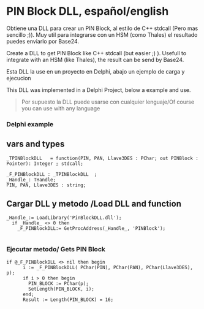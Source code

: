 # PIN Block DLL, español/english
Obtiene una DLL para crear un PIN Block, al estilo de C++ stdcall (Pero mas sencillo ;)). Muy util para integrarse con un HSM (como Thales) el resultado puedes enviarlo por Base24.

Create a DLL to get PIN Block like C++ stdcall (but easier ;) ). Usefull to integrate with an HSM (like Thales), the result can be send by Base24.

Esta DLL la use en un proyecto en Delphi, abajo un ejemplo de carga y ejecucion

This DLL was implemented in a Delphi Project, below a example and use.

>Por supuesto la DLL puede usarse con cualquier lenguaje/Of course you can use with any language 

### Delphi example

## vars and types
``` 
_TPINBlockDLL   = function(PIN, PAN, Llave3DES : PChar; out PINBlock : Pointer): Integer ; stdcall;

_F_PINBlockDLL : _TPINBlockDLL  ; 
_Handle_: THandle;
PIN, PAN, Llave3DES : string;

```
## Cargar DLL y metodo /Load DLL and function 
``` 
_Handle_:= LoadLibrary('PinBlockDLL.dll');
  if _Handle_ <> 0 then
    _F_PINBlockDLL:= GetProcAddress(_Handle_, 'PINBlock');
    
```
 
### Ejecutar metodo/ Gets PIN Block
``` 
if @_F_PINBlockDLL <> nil then begin
      i := _F_PINBlockDLL( PChar(PIN), PChar(PAN), PChar(Llave3DES), p);
      if i > 0 then begin
        PIN_BLOCK := PChar(p);
        SetLength(PIN_BLOCK, i);
      end;
      Result := Length(PIN_BLOCK) = 16;
```
